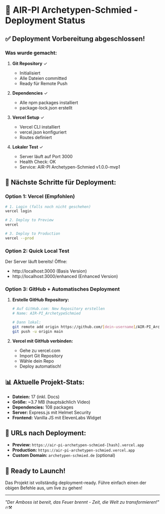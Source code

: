 # 🚀 AIR-PI Archetypen-Schmied - Deployment Status

## ✅ Deployment Vorbereitung abgeschlossen!

### Was wurde gemacht:

1. **Git Repository** ✓
   - Initialisiert
   - Alle Dateien committed
   - Ready für Remote Push

2. **Dependencies** ✓
   - Alle npm packages installiert
   - package-lock.json erstellt

3. **Vercel Setup** ✓
   - Vercel CLI installiert
   - vercel.json konfiguriert
   - Routes definiert

4. **Lokaler Test** ✓
   - Server läuft auf Port 3000
   - Health Check: OK
   - Service: AIR-PI Archetypen-Schmied v1.0.0-mvp1

## 🎯 Nächste Schritte für Deployment:

### Option 1: Vercel (Empfohlen)
```bash
# 1. Login (falls noch nicht geschehen)
vercel login

# 2. Deploy to Preview
vercel

# 3. Deploy to Production
vercel --prod
```

### Option 2: Quick Local Test
Der Server läuft bereits! Öffne:
- http://localhost:3000 (Basis Version)
- http://localhost:3000/enhanced (Enhanced Version)

### Option 3: GitHub + Automatisches Deployment

1. **Erstelle GitHub Repository:**
   ```bash
   # Auf GitHub.com: New Repository erstellen
   # Name: AIR-PI_ArchetypeSchmied
   
   # Dann lokal:
   git remote add origin https://github.com/[dein-username]/AIR-PI_ArchetypeSchmied.git
   git push -u origin main
   ```

2. **Vercel mit GitHub verbinden:**
   - Gehe zu vercel.com
   - Import Git Repository
   - Wähle dein Repo
   - Deploy automatisch!

## 📊 Aktuelle Projekt-Stats:

- **Dateien:** 17 (inkl. Docs)
- **Größe:** ~3.7 MB (hauptsächlich Video)
- **Dependencies:** 108 packages
- **Server:** Express.js mit Helmet Security
- **Frontend:** Vanilla JS mit ElevenLabs Widget

## 🔗 URLs nach Deployment:

- **Preview:** `https://air-pi-archetypen-schmied-[hash].vercel.app`
- **Production:** `https://air-pi-archetypen-schmied.vercel.app`
- **Custom Domain:** `archetypen-schmied.de` (optional)

## 🎉 Ready to Launch!

Das Projekt ist vollständig deployment-ready. Führe einfach einen der obigen Befehle aus, um live zu gehen!

---

*"Der Amboss ist bereit, das Feuer brennt - Zeit, die Welt zu transformieren!"* 🔥⚒️ 